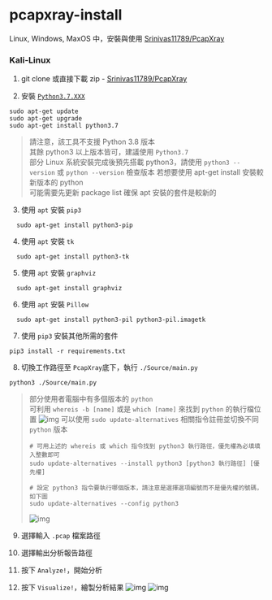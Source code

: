 # pcapxray-install

Linux, Windows, MaxOS 中，安裝與使用 [Srinivas11789/PcapXray](https://github.com/Srinivas11789/PcapXray)

### Kali-Linux
1. git clone 或直接下載 zip - [Srinivas11789/PcapXray](https://github.com/Srinivas11789/PcapXray)

2. 安裝 [`Python3.7.XXX`](https://www.python.org/downloads/release/python-375/)
```
sudo apt-get update
sudo apt-get upgrade
sudo apt-get install python3.7
```
> 請注意，該工具不支援 Python 3.8 版本 <br>
> 其餘 python3 以上版本皆可，建議使用 `Python3.7` <br>
> 部分 Linux 系統安裝完成後預先搭載 python3，請使用 `python3 --version` 或 `python --version` 檢查版本
> 若想要使用 apt-get install 安裝較新版本的 python <br>
> 可能需要先更新 package list 確保 apt 安裝的套件是較新的

3. 使用 `apt` 安裝 `pip3`
```
  sudo apt-get install python3-pip
```

4. 使用 `apt` 安裝 `tk`
``` 
  sudo apt-get install python3-tk
```

5. 使用 `apt` 安裝 `graphviz`
```
  sudo apt-get install graphviz
```

6. 使用 `apt` 安裝 `Pillow`
```
  sudo apt-get install python3-pil python3-pil.imagetk
```

7. 使用 `pip3` 安裝其他所需的套件
```
pip3 install -r requirements.txt
```

8. 切換工作路徑至 `PcapXray`底下，執行 `./Source/main.py`
```
python3 ./Source/main.py 
```

> 部分使用者電腦中有多個版本的 `python` <br>
> 可利用 `whereis -b [name]` 或是 `which [name]` 來找到 `python` 的執行檔位置
> ![img](https://i.imgur.com/sUL61oe.png)
> 可以使用 `sudo update-alternatives` 相關指令註冊並切換不同 `python` 版本
> ```
> # 可用上述的 whereis 或 which 指令找到 python3 執行路徑，優先權為必填填入整數即可
> sudo update-alternatives --install python3 [python3 執行路徑] [優先權]
>
> # 設定 python3 指令要執行哪個版本，請注意是選擇選項編號而不是優先權的號碼，如下圖
> sudo update-alternatives --config python3
> ```
> ![img](https://i.imgur.com/GFXERu7.png)

9. 選擇輸入 `.pcap` 檔案路徑

10. 選擇輸出分析報告路徑

11. 按下 `Analyze!`，開始分析

12. 按下 `Visualize!`，繪製分析結果
![img](https://i.imgur.com/ek0luCA.png)
![img](https://i.imgur.com/eMP57wy.png)
